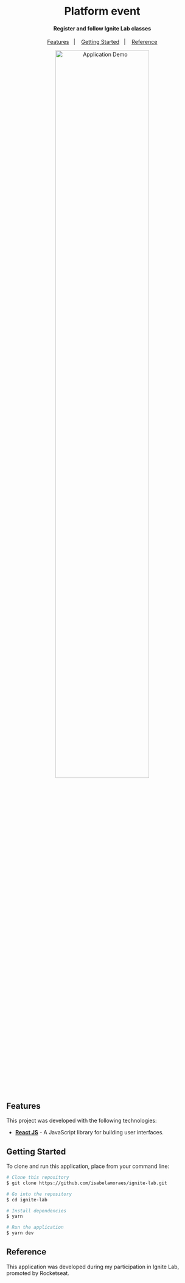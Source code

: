<h1 align="center">
  Platform event
</h1>

<h4 align="center">
  Register and follow Ignite Lab classes
</h4>

<p align="center">
  <a href="#features">Features</a>&nbsp;&nbsp;&nbsp;|&nbsp;&nbsp;&nbsp;
  <a href="#getting-started">Getting Started</a>&nbsp;&nbsp;&nbsp;|&nbsp;&nbsp;&nbsp;
  <a href="#reference">Reference</a>
</p>

<p align="center">
  <img alt="Application Demo" src="https://github.com/isabelamoraes/ignite-lab/blob/main/demo/platform-event.gif?raw=true" width="70%">
</p>

## Features

This project was developed with the following technologies:

- **[React JS](https://reactjs.org/)** - A JavaScript library for building user interfaces.

## Getting Started

To clone and run this application, place from your command line:

```bash
# Clone this repository
$ git clone https://github.com/isabelamoraes/ignite-lab.git

# Go into the repository
$ cd ignite-lab

# Install dependencies
$ yarn

# Run the application
$ yarn dev

```

## Reference

This application was developed during my participation in Ignite Lab, promoted by Rocketseat.
